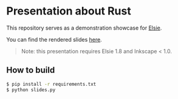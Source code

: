 # Presentation about Rust
This repository serves as a demonstration showcase for [Elsie](https://github.com/spirali/elsie).

You can find the rendered slides [here](slides.pdf).

> Note: this presentation requires Elsie 1.8 and Inkscape < 1.0.

## How to build
```bash
$ pip install -r requirements.txt
$ python slides.py
```
